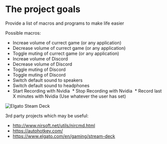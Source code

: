# The project goals

Provide a list of macros and programs to make life easier

Possible macros:
  * Increae volume of currect game (or any application)
  * Decrease volume of currect game (or any application)
  * Toggle muting of currect game (or any application)
  * Increae volume of Discord
  * Decrease volume of Discord
  * Toggle muting of Discord
  * Toggle muting of Discord
  * Switch default sound to speakers
  * Switch default sound to headphones
  * Start Recording with Nvidia
  * Stop Recording with Nvidia
  * Record last X minutes with Nvidia (Use whatever the user has set)

![Elgato Steam Deck](https://m.media-amazon.com/images/S/aplus-media/vc/1a63c827-959d-43e8-b20b-8925bd1d3752.jpg)


3rd party projects which may be useful:
  * http://www.nirsoft.net/utils/nircmd.html
  * https://autohotkey.com/ 
  * https://www.elgato.com/en/gaming/stream-deck

